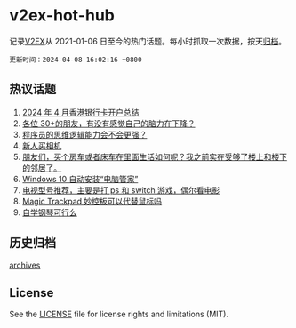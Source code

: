 # v2ex-hot-hub

 记录[V2EX](https://www.v2ex.com/)从 2021-01-06 日至今的热门话题。每小时抓取一次数据，按天[归档](archives)。

`更新时间：2024-04-08 16:02:16 +0800`

## 热议话题

1. [2024 年 4 月香港银行卡开户总结](https://www.v2ex.com/t/1030463)
1. [各位 30+的朋友，有没有感觉自己的脑力在下降？](https://www.v2ex.com/t/1030442)
1. [程序员的思维逻辑能力会不会更强？](https://www.v2ex.com/t/1030433)
1. [新人买相机](https://www.v2ex.com/t/1030486)
1. [朋友们，买个房车或者床车在里面生活如何呢？我之前实在受够了楼上和楼下的邻居了。](https://www.v2ex.com/t/1030363)
1. [Windows 10 自动安装“电脑管家”](https://www.v2ex.com/t/1030431)
1. [电视型号推荐，主要是打 ps 和 switch 游戏，偶尔看电影](https://www.v2ex.com/t/1030479)
1. [Magic Trackpad 妙控板可以代替鼠标吗](https://www.v2ex.com/t/1030468)
1. [自学钢琴可行么](https://www.v2ex.com/t/1030306)

## 历史归档

[archives](archives)

## License

See the [LICENSE](LICENSE) file for license rights and limitations (MIT).
